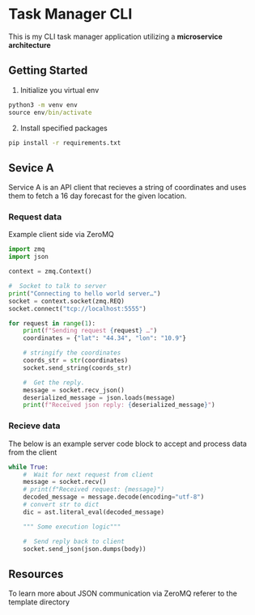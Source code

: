 # Task Manager CLI

This is my CLI task manager application utilizing a **microservice architecture**

## Getting Started

1. Initialize you virtual env

```cmd
python3 -m venv env
source env/bin/activate
```

2. Install specified packages

```cmd
pip install -r requirements.txt
```

## Sevice A

Service A is an API client that recieves a string of coordinates and uses them to fetch a 16 day forecast for the given location.

### Request data

Example client side via ZeroMQ

```py
import zmq
import json

context = zmq.Context()

#  Socket to talk to server
print("Connecting to hello world server…")
socket = context.socket(zmq.REQ)
socket.connect("tcp://localhost:5555")

for request in range(1):
    print(f"Sending request {request} …")
    coordinates = {"lat": "44.34", "lon": "10.9"}

    # stringify the coordinates
    coords_str = str(coordinates)
    socket.send_string(coords_str)

    #  Get the reply.
    message = socket.recv_json()
    deserialized_message = json.loads(message)
    print(f"Received json reply: {deserialized_message}")

```

### Recieve data

The below is an example server code block to accept and process data from the client

```py
while True:
    #  Wait for next request from client
    message = socket.recv()
    # print(f"Received request: {message}")
    decoded_message = message.decode(encoding="utf-8")
    # convert str to dict
    dic = ast.literal_eval(decoded_message)

    """ Some execution logic"""

    #  Send reply back to client
    socket.send_json(json.dumps(body))

```

## Resources

To learn more about JSON communication via ZeroMQ referer to the template directory
